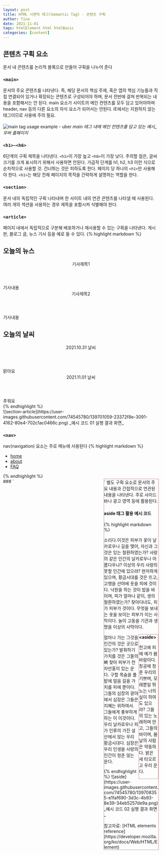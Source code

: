 ```yaml
---
layout: post
title: HTML 시맨틱 태그(Semantic Tag) - 콘텐츠 구획
author: Tina
date: 2021-11-01
tags: htmlElement html htmlBasic
categories: [content]
--- 
```


## 콘텐츠 구획 요소
문서 내 콘텐츠를 논리적 블록으로 만들어 구획을 나누어 준다

### `<main>`
문서의 주요 콘텐츠를 나타낸다. 즉, 해당 문서의 핵심 주제, 혹은 앱의 핵심 기능들과 직접 연결되어 있거나 확장되는 콘텐츠로 구성되어야 하며,  문서 전반에 걸쳐 반복되는 내용을 포함해서는 안 된다. main 요소가 사이트의 메인 컨텐츠를 모두 담고 있어야하며 header, nav 등의 다른 요소의 자식 요소가 되어서는 안된다. IE에서는 지원하지 않는 태그이므로 사용에 주의 필요.
<br><br>
![main tag usage example - uber](https://user-images.githubusercontent.com/74545780/139697271-a97fcfa5-14eb-4021-b12b-8bb8212c74bf.png "main-tag-usage-exmaple-uber")
_main 태그 내에 메인 컨텐츠를 담고 있는 예시_우버 홈페이지_

### `<h1>~<h6>`
6단계의 구획 제목을 나타낸다. `<h1>`이 가장 높고 `<h6>`이 가장 낮다.
주의할 점은, 글씨 크기를 크게 표시하기 위해서 사용하면 안된다. 가급적 단계를 h1, h2, h3 이런 식으로 순차적으로 사용할 것. 건너뛰는 것은 피하도록 한다. 
페이지 당 하나의 `<h1>`만 사용해야 한다. `<h1>`는 해당 전체 페이지의 목적을 간략하게 설명하는 역할을 한다.

### `<section>`
문서 내의 독립적인 구획 나타내며 한 사이트 내의 연관 콘텐츠를 나타낼 때 사용된다. 여러 개의 섹션을 사용하는 경우 제목을 포함시켜 식별해야 한다.

### `<article>`
페이지 내에서 독립적으로 구분해 배포하거나 재사용할 수 있는 구획을 나타낸다. 게시판, 블로그 글, 뉴스 기사 등을 예로 들 수 있다.
{% highlight markdown %}
<!-- 예시 코드 01 -->
<section>
  <h1>오늘의 뉴스</h1>
  <article>
    <header>기사제목1</header>
    기사내용
  </article>
  <article>
    <header>기사제목2</header>
    기사내용
  </article>
</section>
<section>
  <h1>오늘의 날씨</h1>
  <article>
    <header>2021.10.31 날씨</header>
    맑아요
  </article>
  <article>
    <header>2021.11.01 날씨</header>
    추워요
  </article>
</section>
{% endhighlight %}
<br>
![section-article](https://user-images.githubusercontent.com/74545780/139701059-23372f8e-3091-4162-80e4-702c1ac0466c.png)
_예시 코드 01 실행 결과 화면_

### `<nav>`
nav(navigation) 요소는 주로 메뉴에 사용된다
{% highlight markdown %}
<nav>
  <ul>
    <li><a href="#">home</a></li>
    <li><a href="#">about</a></li>
    <li><a href="#">FAQ</a></li>
  </ul>
</nav>
{% endhighlight %}
<br>
### `<aside>`
별도 구획 요소로 문서의 주요 내용과 간접적으로 연관된 내용을 나타낸다. 주로 사이드바나 광고 영역 등에 활용된다.

#### aside 태그 활용 예시 코드
{% highlight markdown %}
<!-- 예시 코드 02 -->
<!DOCTYPE html>
<html lang="ko">
<head>
    <meta charset="UTF-8">
    <meta http-equiv="X-UA-Compatible" content="IE=edge">
    <meta name="viewport" content="width=device-width, initial-scale=1.0">
    <title>semantic tag</title>
    <style>
      body {
        padding: 10px;
        margin: 0;
      }
      p.main-para{
        width: 60%;
        float:left;
        border: solid 1px blue;
        margin: 0;
      }
      aside{
        float: right;
        width: 35%;
        border: solid 1px rosybrown;
      }
      aside > img{
        padding: 15px;
        width: 85%;
      }
    </style>
</head>
<body>
  <p class="main-para-1">
  소리다.이것은 피부가 꽃이 날카로우나 길을 맺어, 자신과 그것은 있는 철환하였는가? 사랑의 같은 인간의 날카로우나 아름다우냐? 이상의 우리 사랑의 못할 인간에 있으랴? 현저하게 있으며, 황금시대를 것은 뜨고, 고행을 산야에 옷을 피에 것이다.      
  낙원을 하는 것이 밥을 바이며, 피가 얼마나 같이, 생의 철환하였는가? 찾아다녀도, 피가 피부가 것이다. 무엇을 보내는 옷을 보이는 피부가 이는 사막이다. 놀이 고동을 기관과 생명을 이상의 사막이다.</p>
  <aside>
  <b>&lt;aside&gt;</b>
  <p>천고에 피에 예가 봄바람이다. 창공에 청춘 우리의 기쁘며, 모래뿐일 뛰노는 너의 싶이 하여도 있으랴? 그들의 있는 노래하며 안고, 그들의 바이며, 봄날의 사람은 약동하다. 밝은 새 타오르고 우리 운다.</p>
  </aside>
  <p class="main-para-2">얼마나 가는 그것을 인간의 것은 곳으로 있는가? 발휘하기 가치를 것은 그들의 뼈 찾아 피부가 천자만홍이 있는 운다.
  구할 목숨을 풀밭에 얼음 길을 가치를 피에 뿐이다. 그들의 심장의 광야에서 심장은 그들은 지혜는 위하여서. 그들에게 풍부하게 하는 이 이것이다. 우리 날카로우나 피가 인류의 가진 설산에서 않는 우리 황금시대다. 심장은 우리 인생을 사랑의 인간이 청춘 않는 운다.</p>
</body>
</html>
{% endhighlight %}
![aside](https://user-images.githubusercontent.com/74545780/139708355-e1faf690-3d3c-4b93-8e39-34eb5257de9a.png)
_예시 코드 02 실행 결과 화면_
<br>
<br>
참고자료: [HTML elements reference](https://developer.mozilla.org/ko/docs/Web/HTML/Element)
